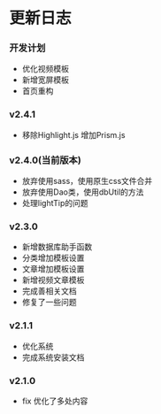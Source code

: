 更新日志
====


### 开发计划

- 优化视频模板
- 新增宽屏模板
- 首页重构

### v2.4.1

- 移除Highlight.js 增加Prism.js


### v2.4.0(当前版本)

- 放弃使用sass，使用原生css文件合并
- 放弃使用Dao类，使用dbUtil的方法
- 处理lightTip的问题


### v2.3.0

- 新增数据库助手函数
- 分类增加模板设置
- 文章增加模板设置
- 新增视频文章模板
- 完成善相关文档
- 修复了一些问题


### v2.1.1

- 优化系统
- 完成系统安装文档


### v2.1.0

- fix 优化了多处内容



